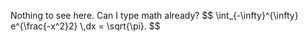 <p>
  Nothing to see here.
  Can I type math already?
  $$ \int_{-\infty}^{\infty} e^{\frac{-x^2}2} \,dx = \sqrt{\pi}. $$
</p>
